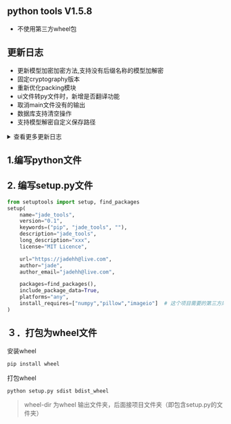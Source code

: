 ##  python tools V1.5.8
* 不使用第三方wheel包

## 更新日志
* 更新模型加密加密方法,支持没有后缀名称的模型加解密
* 固定cryptography版本
* 重新优化packing模块
* ui文件转py文件时，新增是否翻译功能
* 取消main文件没有的输出
* 数据库支持清空操作
* 支持模型解密自定义保存路径

<details onclose>
<summary>查看更多更新日志</summary>

* packing模块支持导入其他库传参
* 优化jade packing 模块
* 新增version文件
* update jade packing 支持自定义main函数文件
* update getSectionConfigs 方法
* 版本号支持4位版本号和3位版本号
* update 支持模型加密解密操作,支持解密直接返回字节流
* 引入新的cffi包
* update 支持不使用图片进行打包
* update 支持python3.7进行打包
* update 路径转换无需判断路径是否真实存在
* update 打包的时候支持文件夹导入
* update 打包成AppImage时候无需icon图标
* update 加入AppImage图标为默认图标
* update Linux打包使用原始的版本号
</details>


## 1.编写python文件

## 2. 编写setup.py文件
```Python
from setuptools import setup, find_packages
setup(
    name="jade_tools",
    version="0.1",
    keywords=("pip", "jade_tools", ""),
    description="jade_tools",
    long_description="xxx",
    license="MIT Licence",

    url="https://jadehh@live.com",
    author="jade",
    author_email="jadehh@live.com",

    packages=find_packages(),
    include_package_data=True,
    platforms="any",
    install_requires=["numpy","pillow","imageio"]  # 这个项目需要的第三方库
)
```
## ３．打包为wheel文件

安装wheel
```bash
pip install wheel
```
打包wheel
```bash
python setup.py sdist bdist_wheel
```
> wheel-dir 为wheel 输出文件夹，后面接项目文件夹（即包含setup.py的文件夹）